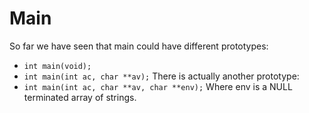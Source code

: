 # Main
So far we have seen that main could have different prototypes:
- `int main(void);`
- `int main(int ac, char **av);`
There is actually another prototype:
- `int main(int ac, char **av, char **env);`
Where env is a NULL terminated array of strings.

